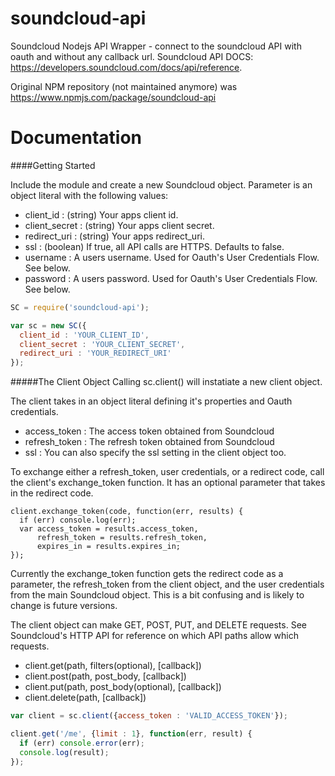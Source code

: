 soundcloud-api
==============

Soundcloud Nodejs API Wrapper - connect to the soundcloud API with oauth and without any callback url.
Soundcloud API DOCS: https://developers.soundcloud.com/docs/api/reference.

Original NPM repository (not maintained anymore) was https://www.npmjs.com/package/soundcloud-api

Documentation
=============

####Getting Started

Include the module and create a new Soundcloud object. Parameter is an object literal with the following values:
* client_id : (string) Your apps client id.
* client_secret : (string) Your apps client secret.
* redirect_uri : (string) Your apps redirect_uri.
* ssl : (boolean) If true, all API calls are HTTPS. Defaults to false.
* username : A users username. Used for Oauth's User Credentials Flow. See below.
* password : A users password. Used for Oauth's User Credentials Flow. See below.

```js
SC = require('soundcloud-api');

var sc = new SC({
  client_id : 'YOUR_CLIENT_ID',
  client_secret : 'YOUR_CLIENT_SECRET',
  redirect_uri : 'YOUR_REDIRECT_URI'
});
```

#####The Client Object
Calling sc.client() will instatiate a new client object.

The client takes in an object literal defining it's properties and Oauth credentials.
* access_token : The access token obtained from Soundcloud
* refresh_token : The refresh token obtained from Soundcloud
* ssl : You can also specify the ssl setting in the client object too.

To exchange either a refresh_token, user credentials, or a redirect code, call the client's exchange_token function.
It has an optional parameter that takes in the redirect code.

```
client.exchange_token(code, function(err, results) {
  if (err) console.log(err);
  var access_token = results.access_token,
      refresh_token = results.refresh_token,
      expires_in = results.expires_in;
});
```

Currently the exchange_token function gets the redirect code as a parameter, the refresh_token from the client object, and the user credentials from the main Soundcloud object. This is a bit confusing and is likely to change is future versions.

The client object can make GET, POST, PUT, and DELETE requests. See Soundcloud's HTTP API for reference on which API paths allow which requests.
* client.get(path, filters(optional), [callback])
* client.post(path, post_body, [callback])
* client.put(path, post_body(optional), [callback])
* client.delete(path, [callback])

```js
var client = sc.client({access_token : 'VALID_ACCESS_TOKEN'});

client.get('/me', {limit : 1}, function(err, result) {
  if (err) console.error(err);
  console.log(result);
});
```
